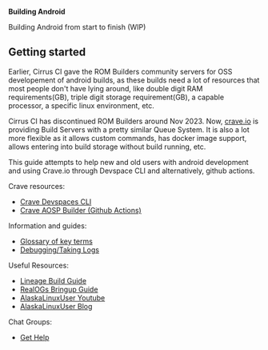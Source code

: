 <strong>Building Android</strong>

Building Android from start to finish (WIP)

## Getting started

Earlier, Cirrus CI gave the ROM Builders community servers for OSS developement of android builds, as these builds need a lot of resources that most people don't have lying around, like double digit RAM requirements(GB), triple digit storage requirement(GB), a capable processor, a specific linux environment, etc. 

Cirrus CI has discontinued ROM Builders around Nov 2023. Now, [crave.io](https://crave.io) is providing Build Servers with a pretty similar Queue System. It is also a lot more flexible as it allows custom commands, has docker image support, allows entering into build storage without build running, etc.

This guide attempts to help new and old users with android development and using Crave.io through Devspace CLI and alternatively, github actions.

Crave resources:
- [Crave Devspaces
  CLI](/wiki/Crave_Devspace)
- [Crave AOSP
  Builder (Github Actions)](https://github.com/sounddrill31/crave_aosp_builder)

Information and guides:
- [Glossary of key
  terms](/wiki/Glossary)
- [Debugging/Taking Logs](/wiki/Debugging)

Useful Resources:
- [Lineage Build Guide](https://wiki.lineageos.org/devices/bacon/build)
- [RealOGs Bringup Guide](https://blog.realogs.in/android-device-tree-bringup)
- [AlaskaLinuxUser Youtube](https://www.youtube.com/channel/UCnGqG_jyyXmTzdamBpKfeHA)
- [AlaskaLinuxUser Blog](https://alaskalinuxuser3.ddns.net/)

Chat Groups:
- [Get Help](/wiki/Get_Help)